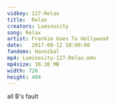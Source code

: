 ```yaml
---
vidkey: 127-Relax
title:  Relax
creators: Luminosity
song: Relax
artist: Frankie Goes To Hollywood
date:   2017-08-12 10:00:00
fandoms: Hannibal
mp4: Luminosity-127-Relax.m4v
mp4size: 30.38 MB
width: 720
height: 404
---
```


all B's fault
  